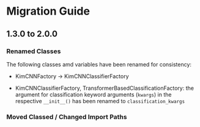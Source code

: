 # Migration Guide

## 1.3.0 to 2.0.0


### Renamed Classes

The following classes amd variables have been renamed for consistency:

- KimCNNFactory -> KimCNNClassifierFactory

- KimCNNClassifierFactory, TransformerBasedClassificationFactory: the argument for classification keyword arguments (`kwargs`) in the respective `__init__()` has been renamed to `classification_kwargs`

### Moved Classed / Changed Import Paths



